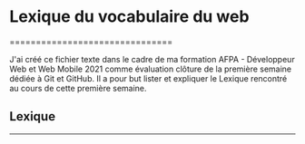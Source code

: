 # Lexique du vocabulaire du web
===============================

J'ai créé ce fichier texte dans le cadre de ma formation AFPA - Développeur Web et Web Mobile 2021 comme évaluation clôture de la première semaine dédiée à Git et GitHub.
Il a pour but lister et expliquer le Lexique rencontré au cours de cette première semaine.

## Lexique
----------
